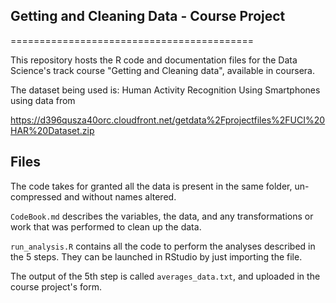 ## Getting and Cleaning Data - Course Project
==========================================

This repository hosts the R code and documentation files for the Data Science's track course "Getting and Cleaning data", available in coursera.

The dataset being used is: Human Activity Recognition Using Smartphones using data from 


https://d396qusza40orc.cloudfront.net/getdata%2Fprojectfiles%2FUCI%20HAR%20Dataset.zip 

## Files

The code takes for granted all the data is present in the same folder, un-compressed and without names altered.

`CodeBook.md` describes the variables, the data, and any transformations or work that was performed to clean up the data.

`run_analysis.R` contains all the code to perform the analyses described in the 5 steps. They can be launched in RStudio by just importing the file.

The output of the 5th step is called `averages_data.txt`, and uploaded in the course project's form.
